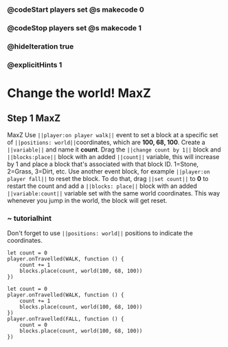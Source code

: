 ### @codeStart players set @s makecode 0
### @codeStop players set @s makecode 1

### @hideIteration true 
### @explicitHints 1

# Change the world! MaxZ

## Step 1 MaxZ
MaxZ Use ``||player:on player walk||`` event to set a block at a specific set of ``||positions: world||``coordinates, which are **100, 68, 100**. Create a ``||variable||`` and name it **count**. Drag the ``||change count by 1||`` block and ``||blocks:place||`` block with an added ``||count||`` variable, this will increase by 1 and place a block that's associated with that block ID. 1=Stone, 2=Grass, 3=Dirt, etc. Use another event block, for example ``||player:on player fall||`` to reset the block. To do that, drag ``||set count||`` to **0** to restart the count and add a ``||blocks: place||`` block with an added ``||variable:count||`` variable set with the same world coordinates. This way whenever you jump in the world, the block will get reset. 

### ~ tutorialhint 
Don't forget to use ``||positions: world||`` positions to indicate the coordinates. 

```blocks
let count = 0
player.onTravelled(WALK, function () {
    count += 1
    blocks.place(count, world(100, 68, 100))
})
```


```ghost
let count = 0
player.onTravelled(WALK, function () {
    count += 1
    blocks.place(count, world(100, 68, 100))
})
player.onTravelled(FALL, function () {
    count = 0
    blocks.place(count, world(100, 68, 100))
})
```

